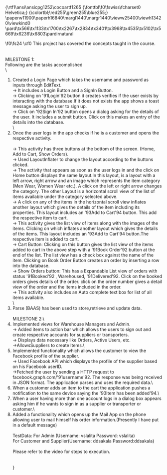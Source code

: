 {\rtf1\ansi\ansicpg1252\cocoartf1265
{\fonttbl\f0\fswiss\fcharset0 Helvetica;}
{\colortbl;\red255\green255\blue255;}
\paperw11900\paperh16840\margl1440\margr1440\vieww25400\viewh13420\viewkind0
\pard\tx566\tx1133\tx1700\tx2267\tx2834\tx3401\tx3968\tx4535\tx5102\tx5669\tx6236\tx6803\pardirnatural

\f0\fs24 \cf0 This project has covered the concepts taught in the course.\
\
\
MILESTONE 1: \
Following are the tasks accomplished\
\
1. Created a Login Page which takes the username and password as inputs through EditText.\
      -> It includes a Login Button and a SignIn Button.\
      -> Clicking on \'91Login\'92 button it creates verifies if the user exists by interacting with the database.If it does not exists the app shows a toast message asking the user to sign up.\
      -> Click on \'92Sign In\'92 button opens a dialog asking for the details of the user. It includes a submit button. Click on this makes an entry of the details into the database.\
\
2. Once the user logs in the app checks if he is a customer and opens the respective activity.\
\
     -> This activity has three buttons at the bottom of the screen. (Home, Add to Cart, Show Orders).\
     -> Used LayoutInflater to change the layout according to the buttons clicked.\
     -> The activity that appears as soon as the user logs in and the click on Home button displays the same layout.In this layout, is a layout with a left arrow, right arrow and an image which represents the item category (Men Wear, Women Wear etc.). A click on the left or right arrow changes the category. The other Layout is a horizontal scroll view of the list of items available under the category selected above.\
     -> A click on any of the items in the horizontal scroll view inflates another layout which gives the details of the item including its properties. This layout includes an \'93Add to Cart\'94 button. This add the respective item to cart.\
     -> This activity gives the list view of items along with the images of the items. Clicking on which inflates another  layout which gives the details of the items. This layout includes an \'93Add to Cart\'94 button.The respective item is added to cart.\
      -> Cart Button: Clicking on this button gives the list view of the items added to cart in the above step with a \'91Book Order\'92 button at the end of the list. The list view has a check box against the name of the item. Clicking on Book Order Button creates an order by inserting a row into the database.\
      -> Show Orders button:  This has a Expandable List view of orders with status \'91Booked\'92 , Warehoused, \'91Delivered\'92. Click on the booked orders gives details of the order. click on the order number gives a detail view of the order and the items included in the order.\
      -> This activity also includes an Auto complete text box for list of all items available.\
\
3. Parse (BAAS) has been used to store,retrieve and update data.\
\
MILESTONE 2:\
1. Implemented views for Warehouse Managers and Admin.\
     -> Added items to action bar which allows the users to sign out and create respective accounts for suppliers or transporters.\
     -> Displays data necessary like Orders, Active Users, etc.\
     ->AllowsSuppliers to create Items.\
2. Implemented functionality which allows the customer to view the Facebook profile of the supplier.\
    -> Used Facebook API which displays the profile of the supplier based on his Facebook userID.\
    ->Fetched the user by sending a HTTP request to facebook.graph.com/\'91username\'92. The response was being received in JSON format. The application parses and uses the required data.\
3. When a customer adds an item to the cart the application pushes a notification to the same device saying the \'93Item has been added\'94.\
4. When a user having more than one account logs in a dialog box appears asking him if he wants to sign in as a supplier or transporter or customer.\
5. Added a functionality which opens up the Mail App on the phone allowing user to mail himself his order information.(Presently I have put in a default message)\
\
TestData: For Admin (Username: vslalita Password: vslalita)\
                For Customer and Supplier(Username: ddsakala Password:ddsakala)\
\
Please refer to the video for steps to execution. \
\
\
}
